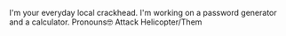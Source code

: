 I'm your everyday local crackhead.
I'm working on a password generator and a calculator.
Pronouns🤓 Attack Helicopter/Them
